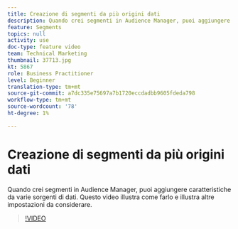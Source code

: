 ```yaml
---
title: Creazione di segmenti da più origini dati
description: Quando crei segmenti in Audience Manager, puoi aggiungere caratteristiche da varie sorgenti di dati. Questo video illustra come farlo e illustra altre impostazioni da considerare.
feature: Segments
topics: null
activity: use
doc-type: feature video
team: Technical Marketing
thumbnail: 37713.jpg
kt: 5867
role: Business Practitioner
level: Beginner
translation-type: tm+mt
source-git-commit: a7dc335e75697a7b1720eccdadbb9605fdeda798
workflow-type: tm+mt
source-wordcount: '78'
ht-degree: 1%

---
```



# Creazione di segmenti da più origini dati

Quando crei segmenti in Audience Manager, puoi aggiungere caratteristiche da varie sorgenti di dati. Questo video illustra come farlo e illustra altre impostazioni da considerare.

>[!VIDEO](https://video.tv.adobe.com/v/37713/?quality=12&learn=on)
